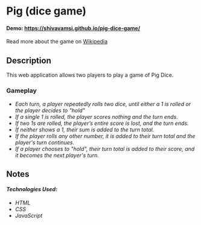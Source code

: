 # Pig (dice game)
#### Demo: https://shivavamsi.github.io/pig-dice-game/
Read more about the game on [Wikipedia](https://en.wikipedia.org/wiki/Pig_(dice_game))

## Description
This web application allows two players to play a game of Pig Dice.

### Gameplay
* _Each turn, a player repeatedly rolls two dice, until either a 1 is rolled or the player decides to "hold"_
* _If a single 1 is rolled, the player scores nothing and the turn ends._
* _If two 1s are rolled, the player’s entire score is lost, and the turn ends._
* _If neither shows a 1, their sum is added to the turn total._
* _If the player rolls any other number, it is added to their turn total and the player's turn continues._
* _If a player chooses to "hold", their turn total is added to their score, and it becomes the next player's turn._

## Notes
#### _Technologies Used:_
* _HTML_
* _CSS_
* _JavaScript_
